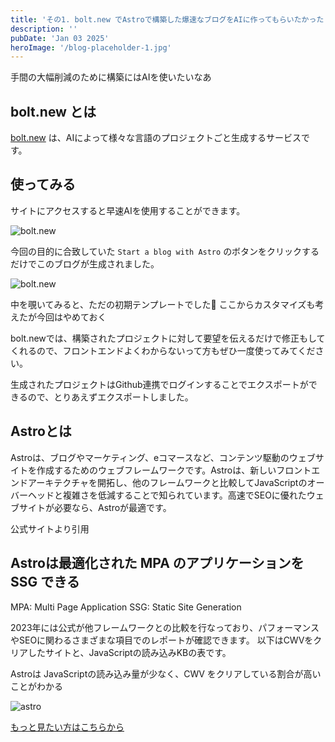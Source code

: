 ```yaml
---
title: 'その1. bolt.new でAstroで構築した爆速なブログをAIに作ってもらいたかった'
description: ''
pubDate: 'Jan 03 2025'
heroImage: '/blog-placeholder-1.jpg'
---
```


手間の大幅削減のために構築にはAIを使いたいなあ

## bolt.new とは

[bolt.new](https://bolt.new/) は、AIによって様々な言語のプロジェクトごと生成するサービスです。

## 使ってみる

サイトにアクセスすると早速AIを使用することができます。

![bolt.new](/astro-1.png)

今回の目的に合致していた `Start a blog with Astro` のボタンをクリックするだけでこのブログが生成されました。

![bolt.new](/astro-2.png)

中を覗いてみると、ただの初期テンプレートでした👀
ここからカスタマイズも考えたが今回はやめておく

bolt.newでは、構築されたプロジェクトに対して要望を伝えるだけで修正もしてくれるので、フロントエンドよくわからないって方もぜひ一度使ってみてください。

生成されたプロジェクトはGithub連携でログインすることでエクスポートができるので、とりあえずエクスポートしました。

## Astroとは

Astroは、ブログやマーケティング、eコマースなど、コンテンツ駆動のウェブサイトを作成するためのウェブフレームワークです。Astroは、新しいフロントエンドアーキテクチャを開拓し、他のフレームワークと比較してJavaScriptのオーバーヘッドと複雑さを低減することで知られています。高速でSEOに優れたウェブサイトが必要なら、Astroが最適です。

公式サイトより引用

## Astroは最適化された MPA のアプリケーションを SSG できる

MPA: Multi Page Application
SSG: Static Site Generation

2023年には公式が他フレームワークとの比較を行なっており、パフォーマンスやSEOに関わるさまざまな項目でのレポートが確認できます。
以下はCWVをクリアしたサイトと、JavaScriptの読み込みKBの表です。

Astroは JavaScriptの読み込み量が少なく、CWV をクリアしている割合が高いことがわかる

![astro](/astro-3.png)


[もっと見たい方はこちらから](https://astro.build/blog/2023-web-framework-performance-report/)